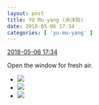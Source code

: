 ```yaml
---
layout: post
title: YU Mu-yang (余沐阳)
date: 2018-05-06 17:34
categories: [ 'yu-mu-yang' ]
---
```


<div class="weibo-info">
  <a href="https://weibo.com/6505651747/GfpAzpXyk">2018-05-06 17:34</a>
</div>

Open the window for fresh air.

<!-- more -->

<ul class="weibo-pic-list-1">
  <li class="weibo-pic">
    <a href="//wx3.sinaimg.cn/mw690/0076h3cTgy1fr1r4z9q39j31e01a4h6o.jpg"><img src="//wx3.sinaimg.cn/thumb150/0076h3cTgy1fr1r4z9q39j31e01a4h6o.jpg"/></a>
  </li>
  <li class="weibo-pic">
    <a href="//wx3.sinaimg.cn/mw690/0076h3cTgy1fr1r51a8ztj31e01aetrq.jpg"><img src="//wx3.sinaimg.cn/thumb150/0076h3cTgy1fr1r51a8ztj31e01aetrq.jpg"/></a>
  </li>
  <li class="weibo-pic">
    <a href="//wx4.sinaimg.cn/mw690/0076h3cTgy1fr1r53lp0dj31e01ae4jn.jpg"><img src="//wx4.sinaimg.cn/thumb150/0076h3cTgy1fr1r53lp0dj31e01ae4jn.jpg"/></a>
  </li>
</ul>

